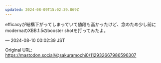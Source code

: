 ```yaml
---
updated: 2024-08-09T15:02:39.069Z
---
```


<p>efficacyが結構下がってしまっていて値段も高かったけど、念のため少し前にmodernaのXBB.1.5のbooster shotを打ってみたよ。</p>

&mdash; 2024-08-10 00:02:39 JST

Original URL: https://mastodon.social/@sakuramochi0/112932667986596307
